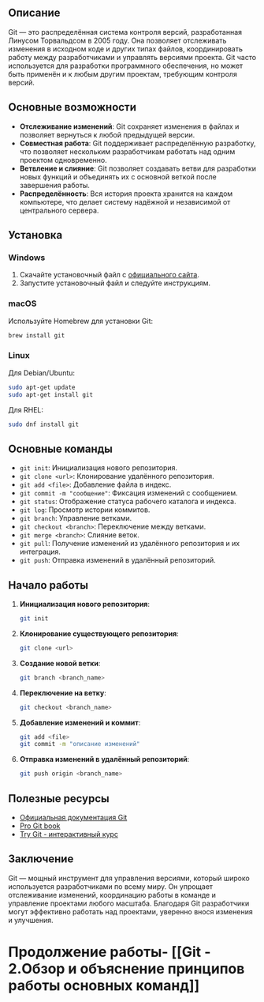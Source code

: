 ## Описание

Git — это распределённая система контроля версий, разработанная Линусом Торвальдсом в 2005 году. Она позволяет отслеживать изменения в исходном коде и других типах файлов, координировать работу между разработчиками и управлять версиями проекта. Git часто используется для разработки программного обеспечения, но может быть применён и к любым другим проектам, требующим контроля версий.

## Основные возможности

- **Отслеживание изменений**: Git сохраняет изменения в файлах и позволяет вернуться к любой предыдущей версии.
- **Совместная работа**: Git поддерживает распределённую разработку, что позволяет нескольким разработчикам работать над одним проектом одновременно.
- **Ветвление и слияние**: Git позволяет создавать ветви для разработки новых функций и объединять их с основной веткой после завершения работы.
- **Распределённость**: Вся история проекта хранится на каждом компьютере, что делает систему надёжной и независимой от центрального сервера.

## Установка

### Windows

1. Скачайте установочный файл с [официального сайта](https://git-scm.com/downloads).
2. Запустите установочный файл и следуйте инструкциям.
### macOS

Используйте Homebrew для установки Git:
```sh
brew install git
```
### Linux

Для Debian/Ubuntu:
```sh
sudo apt-get update
sudo apt-get install git
```

Для RHEL:
```sh
sudo dnf install git
```

## Основные команды

- `git init`: Инициализация нового репозитория.
- `git clone <url>`: Клонирование удалённого репозитория.
- `git add <file>`: Добавление файла в индекс.
- `git commit -m "сообщение"`: Фиксация изменений с сообщением.
- `git status`: Отображение статуса рабочего каталога и индекса.
- `git log`: Просмотр истории коммитов.
- `git branch`: Управление ветками.
- `git checkout <branch>`: Переключение между ветками.
- `git merge <branch>`: Слияние веток.
- `git pull`: Получение изменений из удалённого репозитория и их интеграция.
- `git push`: Отправка изменений в удалённый репозиторий.

## Начало работы

1. **Инициализация нового репозитория**:
    ```sh
    git init
    ```

2. **Клонирование существующего репозитория**:
    ```sh
    git clone <url>
    ```

3. **Создание новой ветки**:
    ```sh
    git branch <branch_name>
    ```

4. **Переключение на ветку**:
    ```sh
    git checkout <branch_name>
    ```

5. **Добавление изменений и коммит**:
    ```sh
    git add <file>
    git commit -m "описание изменений"
    ```

6. **Отправка изменений в удалённый репозиторий**:
    ```sh
    git push origin <branch_name>
    ```

## Полезные ресурсы

- [Официальная документация Git](https://git-scm.com/doc)
- [Pro Git book](https://git-scm.com/book/en/v2)
- [Try Git - интерактивный курс](https://try.github.io/)

## Заключение

Git — мощный инструмент для управления версиями, который широко используется разработчиками по всему миру. Он упрощает отслеживание изменений, координацию работы в команде и управление проектами любого масштаба. Благодаря Git разработчики могут эффективно работать над проектами, уверенно внося изменения и улучшения.


# Продолжение работы- [[Git - 2.Обзор и объяснение принципов работы основных команд]] 
